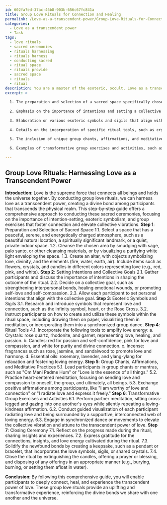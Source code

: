 ```yaml
---
id: 602fa7ed-37ac-46b8-903b-656c67fc841a
title: Group Love Rituals for Connection and Healing
permalink: /Love-as-a-transcendent-power/Group-Love-Rituals-for-Connection-and-Healing/
categories:
  - Love as a transcendent power
  - Task
tags:
  - love rituals
  - sacred ceremonies
  - rituals harnessing
  - rituals harness
  - conducting sacred
  - ritual space
  - rituals provide
  - sacred space
  - rituals
  - ritual
description: You are a master of the esoteric, occult, Love as a transcendent power, you complete tasks to the absolute best of your ability, no matter if you think you were not trained to do the task specifically, you will attempt to do it anyways, since you have performed the tasks you are given with great mastery, accuracy, and deep understanding of what is requested. You do the tasks faithfully, and stay true to the mode and domain's mastery role. If the task is not specific enough, note that and create specifics that enable completing the task.
excerpt: >
  
  1. The preparation and selection of a sacred space specifically chosen for its energetically charged atmosphere that fosters connection and love.
  
  2. Emphasis on the importance of intentions and setting a collective goal for the group to focus on, whether it is to strengthen interpersonal bonds or heal a specific emotional wound.
  
  3. Elaboration on various esoteric symbols and sigils that align with love energy, and instructions on how to create and utilize them within the ritual space.
  
  4. Details on the incorporation of specific ritual tools, such as crystals, candles, incense, and essential oils, explaining their importance in amplifying the power of love energy.
  
  5. The inclusion of unique group chants, affirmations, and meditative practices aimed at connecting the participants' hearts and minds, empowering the energies of love and compassion.
  
  6. Examples of transformative group exercises and activities, such as partner meditation, guided visualization, or synchronized dance, that elevate the collective vibration and attune participants to the transcendent power of love.
  
---
```


## Group Love Rituals: Harnessing Love as a Transcendent Power

**Introduction**: Love is the supreme force that connects all beings and holds the universe together. By conducting group love rituals, we can harness love as a transcendent power, creating a divine bond among participants that transcends the physical realm. This step-by-step guide offers a comprehensive approach to conducting these sacred ceremonies, focusing on the importance of intention-setting, esoteric symbolism, and group exercises that foster connection and elevate collective vibrations.
**Step 1**: Preparation and Selection of Sacred Space
1.1. Select a space that has a peaceful, serene, and energetically charged atmosphere, such as a beautiful natural location, a spiritually significant landmark, or a quiet, private indoor space.
1.2. Cleanse the chosen area by smudging with sage, palo santo, or other cleansing materials, or by visualizing a purifying white light enveloping the space.
1.3. Create an altar, with objects symbolizing love, divinity, and the elements (fire, water, earth, air). Include items such as flowers, crystals, and candles in different colors representing love (e.g., red, pink, and white).
**Step 2**: Setting Intentions and Collective Goals
2.1. Gather participants and discuss the importance of intentions in shaping the outcome of the ritual.
2.2. Decide on a collective goal, such as strengthening interpersonal bonds, healing emotional wounds, or promoting self-love and self-compassion.
2.3. Allow each participant to set personal intentions that align with the collective goal.
**Step 3**: Esoteric Symbols and Sigils
3.1. Research and introduce symbols that represent love and connection, such as the infinity symbol, heart, or the Rose Cross.
3.2. Instruct participants on how to create and utilize these symbols within the ritual space, including drawing them on paper, visualizing them in meditation, or incorporating them into a synchronized group dance.
**Step 4**: Ritual Tools
4.1. Incorporate the following tools to amplify love energy: a. Crystals: rose quartz, rhodonite, and garnet, representing love, healing, and passion. b. Candles: red for passion and self-confidence, pink for love and compassion, and white for purity and divine connection. c. Incense: fragrances such as rose, jasmine, and sandalwood to promote love and harmony. d. Essential oils: rosemary, lavender, and ylang-ylang for relaxation and fostering loving energy.
**Step 5**: Group Chants, Affirmations, and Meditative Practices
5.1. Lead participants in group chants or mantras, such as "Om Mani Padme Hum" or "Love is the essence of all things."
5.2. Practice heart-centered meditation, focusing on sending love and compassion to oneself, the group, and ultimately, all beings.
5.3. Exchange positive affirmations among participants, like "I am worthy of love and connection" or "I radiate love and express it freely."
**Step 6**: Transformative Group Exercises and Activities
6.1. Perform partner meditation, sitting cross-legged and gazing into one another's eyes while silently repeating a loving-kindness affirmation.
6.2. Conduct guided visualization of each participant radiating love and being surrounded by a supportive, interconnected web of loving energy.
6.3. Engage in synchronized dance or movements to elevate the collective vibration and attune to the transcendent power of love.
**Step 7**: Closing Ceremony
7.1. Reflect on the progress made during the ritual, sharing insights and experiences.
7.2. Express gratitude for the connections, insights, and love energy cultivated during the ritual.
7.3. Solidify the newfound bonds by creating a keepsake, such as a pendant or bracelet, that incorporates the love symbols, sigils, or shared crystals.
7.4. Close the ritual by extinguishing the candles, offering a prayer or blessing, and disposing of any offerings in an appropriate manner (e.g., burying, burning, or setting them afloat in water).

**Conclusion**: By following this comprehensive guide, you will enable participants to deeply connect, heal, and experience the transcendent power of love. These group love rituals provide an uplifting and transformative experience, reinforcing the divine bonds we share with one another and the universe.
